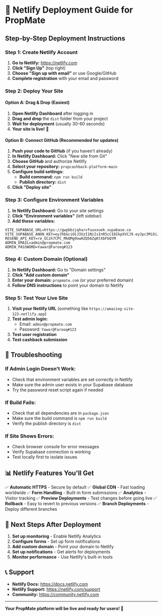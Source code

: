 # 🚀 Netlify Deployment Guide for PropMate

## **Step-by-Step Deployment Instructions**

### **Step 1: Create Netlify Account**

1. **Go to Netlify:** https://netlify.com
2. **Click "Sign Up"** (top right)
3. **Choose "Sign up with email"** or use Google/GitHub
4. **Complete registration** with your email and password

### **Step 2: Deploy Your Site**

#### **Option A: Drag & Drop (Easiest)**

1. **Open Netlify Dashboard** after logging in
2. **Drag and drop** the `dist` folder from your project
3. **Wait for deployment** (usually 30-60 seconds)
4. **Your site is live!** 🎉

#### **Option B: Connect GitHub (Recommended for updates)**

1. **Push your code to GitHub** (if you haven't already)
2. **In Netlify Dashboard:** Click "New site from Git"
3. **Choose GitHub** and authorize Netlify
4. **Select your repository:** `propcashback-platform-main`
5. **Configure build settings:**
   - **Build command:** `npm run build`
   - **Publish directory:** `dist`
6. **Click "Deploy site"**

### **Step 3: Configure Environment Variables**

1. **In Netlify Dashboard:** Go to your site settings
2. **Click "Environment variables"** (left sidebar)
3. **Add these variables:**

```
VITE_SUPABASE_URL=https://gwpbbzjqharvfuuxxuek.supabase.co
VITE_SUPABASE_ANON_KEY=eyJhbGciOiJIUzI1NiIsInR5cCI6IkpXVCJ9.eyJpc3MiOiJzdXBhYmFzZSIsInJlZiI6Imd3cGJiempxaGFydmZ1dXh4dWVrIiwicm9sZSI6ImFub24iLCJpYXQiOjE3NTM2MTUzMDcsImV4cCI6MjA2OTE5MTMwN30.LSxPfuzvXOhY_leqIGm7DG7Frw1FLu_acqK6dRQ1g_k
RESEND_API_KEY=re_UCzh7CPC_MkQMg9owHZQ56ZqKtXbFbQYM
ADMIN_EMAIL=admin@propmate.com
ADMIN_PASSWORD=Yawar@Farooq#123
```

### **Step 4: Custom Domain (Optional)**

1. **In Netlify Dashboard:** Go to "Domain settings"
2. **Click "Add custom domain"**
3. **Enter your domain:** `propmate.com` (or your preferred domain)
4. **Follow DNS instructions** to point your domain to Netlify

### **Step 5: Test Your Live Site**

1. **Visit your Netlify URL** (something like `https://amazing-site-123.netlify.app`)
2. **Test admin login:**
   - Email: `admin@propmate.com`
   - Password: `Yawar@Farooq#123`
3. **Test user registration**
4. **Test cashback submission**

## **🔧 Troubleshooting**

### **If Admin Login Doesn't Work:**
- Check that environment variables are set correctly in Netlify
- Make sure the admin user exists in your Supabase database
- Try the password reset script again if needed

### **If Build Fails:**
- Check that all dependencies are in `package.json`
- Make sure the build command is `npm run build`
- Verify the publish directory is `dist`

### **If Site Shows Errors:**
- Check browser console for error messages
- Verify Supabase connection is working
- Test locally first to isolate issues

## **📊 Netlify Features You'll Get**

✅ **Automatic HTTPS** - Secure by default
✅ **Global CDN** - Fast loading worldwide
✅ **Form Handling** - Built-in form submissions
✅ **Analytics** - Visitor tracking
✅ **Preview Deployments** - Test changes before going live
✅ **Rollback** - Easy to revert to previous versions
✅ **Branch Deployments** - Deploy different branches

## **🎯 Next Steps After Deployment**

1. **Set up monitoring** - Enable Netlify Analytics
2. **Configure forms** - Set up form notifications
3. **Add custom domain** - Point your domain to Netlify
4. **Set up notifications** - Get alerts for deployments
5. **Monitor performance** - Use Netlify's built-in tools

## **📞 Support**

- **Netlify Docs:** https://docs.netlify.com
- **Netlify Support:** https://netlify.com/support
- **Community:** https://community.netlify.com

---

**Your PropMate platform will be live and ready for users! 🎉** 